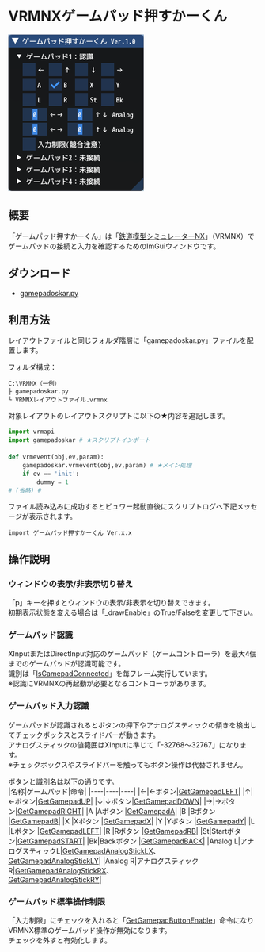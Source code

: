 # VRMNXゲームパッド押すかーくん
![gamepadoskar](img/gamepadoskar.png)

## 概要
「ゲームパッド押すかーくん」は「[鉄道模型シミュレーターNX](http://www.imagic.co.jp/hobby/products/vrmnx/ "鉄道模型シミュレーターNX")」（VRMNX）でゲームパッドの接続と入力を確認するためのImGuiウィンドウです。  

## ダウンロード
- [gamepadoskar.py](https://raw.githubusercontent.com/CaldiaNX/vrmnx-gamepadoskar/main/gamepadoskar.py)

## 利用方法
レイアウトファイルと同じフォルダ階層に「gamepadoskar.py」ファイルを配置します。  

フォルダ構成：
```
C:\VRMNX（一例）
├ gamepadoskar.py
└ VRMNXレイアウトファイル.vrmnx
```

対象レイアウトのレイアウトスクリプトに以下の★内容を追記します。  

```py
import vrmapi
import gamepadoskar # ★スクリプトインポート

def vrmevent(obj,ev,param):
    gamepadoskar.vrmevent(obj,ev,param) # ★メイン処理
    if ev == 'init':
        dummy = 1
# (省略) #
```

ファイル読み込みに成功するとビュワー起動直後にスクリプトログへ下記メッセージが表示されます。

```
import ゲームパッド押すかーくん Ver.x.x
```

## 操作説明
### ウィンドウの表示/非表示切り替え
「p」キーを押すとウィンドウの表示/非表示を切り替えできます。  
初期表示状態を変える場合は「_drawEnable」のTrue/Falseを変更して下さい。  

### ゲームパッド認識
XInputまたはDirectInput対応のゲームパッド（ゲームコントローラ）を最大4個までのゲームパッドが認識可能です。  
識別は「[IsGamepadConnected](https://vrmcloud.net/nx/script/script/system/IsGamepadConnected.html)」を毎フレーム実行しています。  
※認識にVRMNXの再起動が必要となるコントローラがあります。  

### ゲームパッド入力認識
ゲームパッドが認識されるとボタンの押下やアナログスティックの傾きを検出してチェックボックスとスライドバーが動きます。  
アナログスティックの値範囲はXInputに準じて「-32768～32767」になります。  
※チェックボックスやスライドバーを触ってもボタン操作は代替されません。  

ボタンと識別名は以下の通りです。  
|名称|ゲームパッド|命令|
|----|----|----|
|←|←ボタン|[GetGamepadLEFT](https://vrmcloud.net/nx/script/script/system/GetGamepadLEFT.html)|
|↑|←ボタン|[GetGamepadUP](https://vrmcloud.net/nx/script/script/system/GetGamepadUP.html)|
|↓|↓ボタン|[GetGamepadDOWN](https://vrmcloud.net/nx/script/script/system/GetGamepadDOWN.html)|
|→|→ボタン|[GetGamepadRIGHT](https://vrmcloud.net/nx/script/script/system/GetGamepadRIGHT.html)|
|A |Aボタン |[GetGamepadA](https://vrmcloud.net/nx/script/script/system/GetGamepadA.html)|
|B |Bボタン |[GetGamepadB](https://vrmcloud.net/nx/script/script/system/GetGamepadB.html)|
|X |Xボタン |[GetGamepadX](https://vrmcloud.net/nx/script/script/system/GetGamepadX.html)|
|Y |Yボタン |[GetGamepadY](https://vrmcloud.net/nx/script/script/system/GetGamepadY.html)|
|L |Lボタン |[GetGamepadLEFT](https://vrmcloud.net/nx/script/script/system/GetGamepadLEFT.html)|
|R |Rボタン |[GetGamepadRB](https://vrmcloud.net/nx/script/script/system/GetGamepadRB.html)|
|St|Startボタン|[GetGamepadSTART](https://vrmcloud.net/nx/script/script/system/GetGamepadSTART.html)|
|Bk|Backボタン |[GetGamepadBACK](https://vrmcloud.net/nx/script/script/system/GetGamepadBACK.html)|
|Analog L|アナログスティックL|[GetGamepadAnalogStickLX](https://vrmcloud.net/nx/script/script/system/GetGamepadAnalogStickLX.html)、<br />[GetGamepadAnalogStickLY](https://vrmcloud.net/nx/script/script/system/GetGamepadAnalogStickLY.html)|
|Analog R|アナログスティックR|[GetGamepadAnalogStickRX](https://vrmcloud.net/nx/script/script/system/GetGamepadAnalogStickRX.html)、<br />[GetGamepadAnalogStickRY](https://vrmcloud.net/nx/script/script/system/GetGamepadAnalogStickRY.html)|

### ゲームパッド標準操作制限
「入力制限」にチェックを入れると「[GetGamepadButtonEnable](https://vrmcloud.net/nx/script/script/system/GetGamepadButtonEnable.html)」命令になりVRMNX標準のゲームパッド操作が無効になります。  
チェックを外すと有効化します。  
